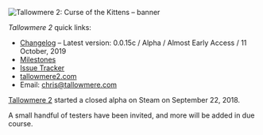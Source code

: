 ![Tallowmere 2: Curse of the Kittens – banner](https://i.imgur.com/78YrV6R.jpg)

_Tallowmere 2_ quick links:
- [Changelog](https://github.com/ChrisNZL/Tallowmere2/wiki/Changelog) – Latest version: 0.0.15c / Alpha / Almost Early Access / 11 October, 2019
- [Milestones](https://github.com/ChrisNZL/Tallowmere2/milestones)
- [Issue Tracker](https://github.com/ChrisNZL/Tallowmere2/issues)
- [tallowmere2.com](https://www.tallowmere2.com)
- Email: [chris@tallowmere.com](mailto:chris@tallowmere.com)



[Tallowmere 2](https://www.tallowmere2.com/) started a closed alpha on Steam on September 22, 2018.

A small handful of testers have been invited, and more will be added in due course.
